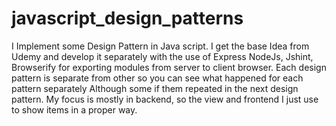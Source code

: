 # javascript_design_patterns
I Implement some Design Pattern in Java script. I get the base Idea from Udemy and develop it separately with the use of Express
NodeJs, Jshint, Browserify for exporting modules from server to client browser. Each design pattern is separate from other so you can see what happened for each pattern separately Although some if them repeated in the next design pattern.
My focus is mostly in backend, so the view and frontend I just use to show items in a proper way.
